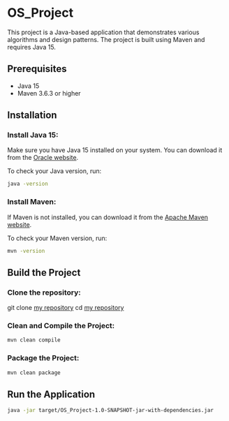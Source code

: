 # OS_Project

This project is a Java-based application that demonstrates various algorithms and design patterns. The project is built using Maven and requires Java 15.

## Prerequisites

- Java 15
- Maven 3.6.3 or higher

## Installation

### Install Java 15:

Make sure you have Java 15 installed on your system. You can download it from the [Oracle website](https://www.oracle.com/java/technologies/javase-jdk15-downloads.html).

To check your Java version, run:

```sh
java -version
```

### Install Maven:

If Maven is not installed, you can download it from the [Apache Maven website](https://maven.apache.org/download.cgi).

To check your Maven version, run:

```sh
mvn -version
```

## Build the Project

### Clone the repository:

git clone [my repository](https://github.com/tuanngocfun/Operating-System.git)
cd [my repository](https://github.com/tuanngocfun/Operating-System.git)

### Clean and Compile the Project:

```sh
mvn clean compile
```

### Package the Project:

```sh
mvn clean package
```

## Run the Application

```sh
java -jar target/OS_Project-1.0-SNAPSHOT-jar-with-dependencies.jar
```
